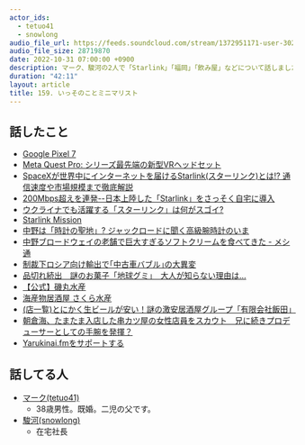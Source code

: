 ```yaml
---
actor_ids:
  - tetuo41
  - snowlong
audio_file_url: https://feeds.soundcloud.com/stream/1372951171-user-302747142-yarukinai-159-2022-10-31.mp3
audio_file_size: 28719870
date: 2022-10-31 07:00:00 +0900
description: マーク、駿河の2人で「Starlink」「福岡」「飲み屋」などについて話しました。
duration: "42:11"
layout: article
title: 159. いっそのことミニマリスト
---
```


## 話したこと
- [Google Pixel 7](https://store.google.com/jp/product/pixel_7?hl=ja)
- [Meta Quest Pro: シリーズ最先端の新型VRヘッドセット](https://www.meta.com/jp/quest/quest-pro/)
- [SpaceXが世界中にインターネットを届けるStarlink(スターリンク)とは!? 通信速度や市場規模まで徹底解説](https://sorabatake.jp/19526/)
- [200Mbps超えを連発--日本上陸した「Starlink」をさっそく自宅に導入](https://japan.cnet.com/article/35194528/)
- [ウクライナでも活躍する「スターリンク」は何がスゴイ?](https://www.watch.impress.co.jp/docs/topic/1409405.html)
- [Starlink Mission](https://youtu.be/iYtH2khNIgU?t=976)
- [中野は「時計の聖地」? ジャックロードに聞く高級腕時計のいま](https://www.watch.impress.co.jp/docs/topic/1411960.html)
- [中野ブロードウェイの老舗で巨大すぎるソフトクリームを食べてきた - メシ通](https://www.hotpepper.jp/mesitsu/entry/1509056)
- [制裁下ロシア向け輸出で｢中古車バブル｣の大異変](https://toyokeizai.net/articles/-/629072)
- [品切れ続出　謎のお菓子「地球グミ」　大人が知らない理由は…](https://mainichi.jp/articles/20210623/k00/00m/020/214000c)
- [【公式】磯丸水産](https://isomaru.jp/)
- [海産物居酒屋 さくら水産](https://www.sakusui.jp/)
- [(店一覧)とにかく生ビールが安い！謎の激安居酒屋グループ「有限会社飯田」](https://www.gekiyasu-beer.com/archives/24054880.html)
- [朝倉海、たまたま入店した串カツ屋の女性店員をスカウト　兄に続きプロデューサーとしての手腕を発揮？](https://realsound.jp/tech/2022/10/post-1144345.html)
- [Yarukinai.fmをサポートする](https://note.com/tetuo41/circle)

## 話してる人
- [マーク(tetuo41)](https://twitter.com/tetuo41)
  - 38歳男性。既婚。二児の父です。
- [駿河(snowlong)](https://twitter.com/_snowlong)
  - 在宅社長
